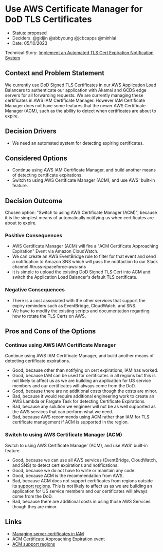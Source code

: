 # Use AWS Certificate Manager for DoD TLS Certificates

* Status: proposed
* Deciders: @gidjin @abbyoung @jcbcapps @minhlai
* Date: 05/10/2023

Technical Story: [Implement an Automated TLS Cert Expiration Notification System](https://app.shortcut.com/orbit-truss/story/1945/implement-an-automated-tls-cert-expiration-notification-system)

## Context and Problem Statement

We currently use DoD Signed TLS Certificates in our AWS Application Load Balancers to authenticate our application with Akamai and GCDS edge servers for all forwarding requests. We are currently managing these certificates in AWS IAM Certificate Manager. However IAM Certificate Manager does not have some features that the newer AWS Certificate Manager (ACM), such as the ability to detect when certificates are about to expire.

## Decision Drivers

* We need an automated system for detecting expiring certificates.

## Considered Options

* Continue using AWS IAM Certificate Manager, and build another means of detecting certificate expirations.
* Switch to using AWS Certificate Manager (ACM), and use AWS' built-in feature.

## Decision Outcome

Chosen option: "Switch to using AWS Certificate Manager (ACM)", because it is the simplest means of automatically notifying us when certificates are about to expire.

### Positive Consequences

* AWS Certificate Manager (ACM) will fire a "ACM Certificate Approaching Expiration" Event via Amazon CloudWatch.
* We can create an AWS EventBridge rule to filter for that event and send a notification to Amazon SNS which will pass the notifaction to our Slack channel #truss-spaceforce-aws-sns
* It is simple to upload the existing DoD Signed TLS Cert into ACM and switch the Application Load Balancer's default TLS certificate.
 

### Negative Consequences 

* There is a cost associated with the other services that support the expiry reminders such as EventBridge, CloudWatch, and SNS.
* We have to modify the existing scripts and documentation regarding how to rotate the TLS Certs on AWS.

## Pros and Cons of the Options

### Continue using AWS IAM Certificate Manager

Continue using AWS IAM Certificate Manager, and build another means of detecting certificate expirations.

* Good, because other than notifying on cert expirations, IAM has worked.
* Good, because IAM can be used for certificates in all regions but this is not likely to affect us as we are building an application for US service members and our certificates will always come from the DoD.
* Good, because there are no additional costs though the costs are minor.
* Bad, because it would require additional engineering work to create an AWS Lambda or Fargate Task for detecting Certificate Expirations.
* Bad, because any solution we engineer will not be as well supported as the AWS services that can perform what we need.
* Bad, because AWS recommends using ACM rather than IAM for TLS certificate management if ACM is supported in the region.

### Switch to using AWS Certificate Manager (ACM)

Switch to using AWS Certificate Manager (ACM), and use AWS' built-in feature.

* Good, because we can use all AWS services (EventBridge, CloudWatch, and SNS) to detect cert expirations and notifications.
* Good, because we do not have to write or maintain any code.
* Good, because ACM is the recommendation from AWS.
* Bad, because ACM does not support certificates from regions outside its [support regions](https://docs.aws.amazon.com/general/latest/gr/acm.html). This is not likely to affect us as we are building an application for US service members and our certificates will always come from the DoD.
* Bad, because there are additional costs in using those AWS Services though they are minor.

## Links

* [Managing server certificates in IAM](https://docs.aws.amazon.com/IAM/latest/UserGuide/id_credentials_server-certs.html)
* [ACM Certificate Approaching Expiration event](https://docs.aws.amazon.com/acm/latest/userguide/supported-events.html)
* [ACM support regions](https://docs.aws.amazon.com/general/latest/gr/acm.html)

<!-- markdownlint-disable-file MD013 -->
